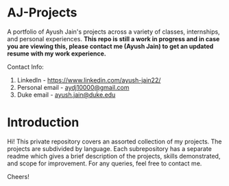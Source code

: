 # AJ-Projects
A portfolio of Ayush Jain's projects across a variety of classes, internships, and personal experiences.
**This repo is still a work in progress and in case you are viewing this, please contact me (Ayush Jain) to get an updated resume with my work experience.**  

Contact Info:
1. LinkedIn - https://www.linkedin.com/ayush-jain22/
2. Personal email - aydj10000@gmail.com
3. Duke email - ayush.jain@duke.edu

# Introduction
Hi!
This private repository covers an assorted collection of my projects.
The projects are subdivided by language. Each subrepository has a separate readme which gives a brief description of the projects, skills demonstrated, and scope for improvement.
For any queries, feel free to contact me.

Cheers!

